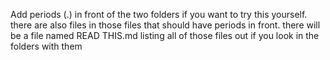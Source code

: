 Add periods (.) in front of the two folders if you want to try this yourself.
there are also files in those files that should have periods in front.
there will be a file named READ THIS.md listing all of those files out if you look in the folders with them
